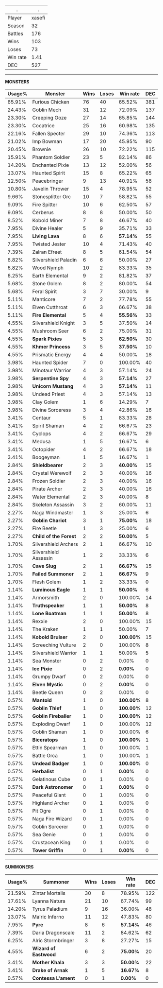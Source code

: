 .|.
|-|-
Player|xasefi
Season|32
Battles|176
Wins|103
Loses|73
Win rate|1.41
DEC|527

---
**MONSTERS**

Usage%|Monster|Wins|Loses|Win rate|DEC|
-|-|-|-|-|-|
65.91%|Furious Chicken|76|40|65.52%|381|
24.43%|Goblin Mech|31|12|72.09%|137|
23.30%|Creeping Ooze|27|14|65.85%|144|
23.30%|Cocatrice|25|16|60.98%|135|
22.16%|Fallen Specter|29|10|74.36%|113|
21.02%|Imp Bowman|17|20|45.95%|90|
20.45%|Brownie|26|10|72.22%|115|
15.91%|Phantom Soldier|23|5|82.14%|86|
14.20%|Enchanted Pixie|13|12|52.00%|56|
13.07%|Haunted Spirit|15|8|65.22%|65|
12.50%|Peacebringer|9|13|40.91%|58|
10.80%|Javelin Thrower|15|4|78.95%|52|
9.66%|Stonesplitter Orc|10|7|58.82%|55|
9.09%|Fire Spitter|10|6|62.50%|57|
9.09%|Cerberus|8|8|50.00%|50|
8.52%|Kobold Miner|7|8|46.67%|40|
7.95%|Divine Healer|5|9|35.71%|33|
7.95%|**Living Lava**|8|6|**57.14%**|55|
7.95%|Twisted Jester|10|4|71.43%|40|
7.39%|Zalran Efreet|8|5|61.54%|54|
6.82%|Silvershield Paladin|6|6|50.00%|27|
6.82%|Wood Nymph|10|2|83.33%|35|
6.25%|Earth Elemental|9|2|81.82%|37|
5.68%|Stone Golem|8|2|80.00%|54|
5.68%|Feral Spirit|3|7|30.00%|9|
5.11%|Manticore|7|2|77.78%|55|
5.11%|Elven Cutthroat|6|3|66.67%|38|
5.11%|**Fire Elemental**|5|4|**55.56%**|33|
4.55%|Silvershield Knight|3|5|37.50%|14|
4.55%|Mushroom Seer|6|2|75.00%|31|
4.55%|**Spark Pixies**|5|3|**62.50%**|30|
4.55%|**Khmer Princess**|3|5|**37.50%**|10|
4.55%|Prismatic Energy|4|4|50.00%|18|
3.98%|Haunted Spider|7|0|100.00%|40|
3.98%|Minotaur Warrior|4|3|57.14%|24|
3.98%|**Serpentine Spy**|4|3|**57.14%**|27|
3.98%|**Unicorn Mustang**|4|3|**57.14%**|11|
3.98%|Undead Priest|4|3|57.14%|13|
3.98%|Clay Golem|1|6|14.29%|7|
3.98%|Divine Sorceress|3|4|42.86%|16|
3.41%|Centaur|5|1|83.33%|28|
3.41%|Spirit Shaman|4|2|66.67%|23|
3.41%|Cyclops|4|2|66.67%|29|
3.41%|Medusa|1|5|16.67%|6|
3.41%|Octopider|4|2|66.67%|18|
3.41%|Boogeyman|1|5|16.67%|1|
2.84%|**Shieldbearer**|2|3|**40.00%**|15|
2.84%|Crystal Werewolf|2|3|40.00%|16|
2.84%|Frozen Soldier|2|3|40.00%|16|
2.84%|Pirate Archer|2|3|40.00%|16|
2.84%|Water Elemental|2|3|40.00%|8|
2.84%|Skeleton Assassin|3|2|60.00%|11|
2.27%|Naga Windmaster|1|3|25.00%|6|
2.27%|**Goblin Chariot**|3|1|**75.00%**|18|
2.27%|Fire Beetle|1|3|25.00%|6|
2.27%|**Child of the Forest**|2|2|**50.00%**|5|
1.70%|Silvershield Archers|2|1|66.67%|10|
1.70%|Silvershield Assassin|1|2|33.33%|6|
1.70%|**Cave Slug**|2|1|**66.67%**|15|
1.70%|**Failed Summoner**|2|1|**66.67%**|9|
1.70%|Flesh Golem|1|2|33.33%|0|
1.14%|**Luminous Eagle**|1|1|**50.00%**|6|
1.14%|Armorsmith|2|0|100.00%|14|
1.14%|**Truthspeaker**|1|1|**50.00%**|8|
1.14%|**Lone Boatman**|1|1|**50.00%**|8|
1.14%|Rexxie|2|0|100.00%|15|
1.14%|The Kraken|1|1|50.00%|7|
1.14%|**Kobold Bruiser**|2|0|**100.00%**|15|
1.14%|Screeching Vulture|2|0|100.00%|8|
1.14%|Silvershield Warrior|1|1|50.00%|5|
1.14%|Sea Monster|0|2|0.00%|0|
1.14%|**Ice Pixie**|0|2|**0.00%**|0|
1.14%|Grumpy Dwarf|0|2|0.00%|0|
1.14%|**Elven Mystic**|0|2|**0.00%**|0|
1.14%|Beetle Queen|0|2|0.00%|0|
0.57%|**Mantoid**|1|0|**100.00%**|8|
0.57%|**Goblin Thief**|1|0|**100.00%**|12|
0.57%|**Goblin Fireballer**|1|0|**100.00%**|12|
0.57%|Exploding Dwarf|1|0|100.00%|12|
0.57%|Goblin Shaman|1|0|100.00%|6|
0.57%|**Biceratops**|1|0|**100.00%**|1|
0.57%|Ettin Spearman|1|0|100.00%|1|
0.57%|Battle Orca|1|0|100.00%|1|
0.57%|**Undead Badger**|1|0|**100.00%**|0|
0.57%|**Herbalist**|0|1|**0.00%**|0|
0.57%|Gelatinous Cube|0|1|0.00%|0|
0.57%|**Dark Astronomer**|0|1|**0.00%**|0|
0.57%|Peaceful Giant|0|1|0.00%|0|
0.57%|Highland Archer|0|1|0.00%|0|
0.57%|Pit Ogre|0|1|0.00%|0|
0.57%|Naga Fire Wizard|0|1|0.00%|0|
0.57%|Goblin Sorcerer|0|1|0.00%|0|
0.57%|Sea Genie|0|1|0.00%|0|
0.57%|Crustacean King|0|1|0.00%|0|
0.57%|**Tower Griffin**|0|1|**0.00%**|0|

---
**SUMMONERS**

Usage%|Summoner|Wins|Loses|Win rate|DEC|
-|-|-|-|-|-|
21.59%|Zintar Mortalis|30|8|78.95%|122|
17.61%|Lyanna Natura|21|10|67.74%|99|
14.20%|Tyrus Paladium|9|16|36.00%|48|
13.07%|Malric Inferno|11|12|47.83%|80|
7.95%|**Pyre**|8|6|**57.14%**|46|
7.39%|Daria Dragonscale|11|2|84.62%|62|
6.25%|Alric Stormbringer|3|8|27.27%|15|
4.55%|**Wizard of Eastwood**|6|2|**75.00%**|20|
3.41%|**Mother Khala**|3|3|**50.00%**|22|
3.41%|**Drake of Arnak**|1|5|**16.67%**|8|
0.57%|**Contessa L'ament**|0|1|**0.00%**|0|
